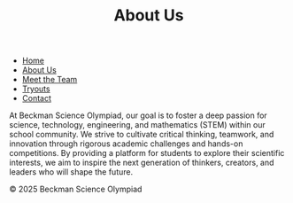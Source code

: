 <!DOCTYPE html>
<html lang="en">
<head>
  <meta charset="UTF-8" />
  <meta name="viewport" content="width=device-width, initial-scale=1.0" />
  <title>About Us - Beckman Science Olympiad</title>
  <link rel="stylesheet" href="style.css" />
</head>
<body>
  <header><h1>About Us</h1></header>
  <nav>
    <ul>
      <li><a href="index.html">Home</a></li>
      <li><a href="about.html">About Us</a></li>
      <li><a href="team.html">Meet the Team</a></li>
      <li><a href="tryouts.html">Tryouts</a></li>
      <li><a href="contact.html">Contact</a></li>
    </ul>
  </nav>
  <section>
    <p>At Beckman Science Olympiad, our goal is to foster a deep passion for science, technology, engineering, and mathematics (STEM) within our school community. We strive to cultivate critical thinking, teamwork, and innovation through rigorous academic challenges and hands-on competitions. By providing a platform for students to explore their scientific interests, we aim to inspire the next generation of thinkers, creators, and leaders who will shape the future.</p>
  </section>
  <footer>&copy; 2025 Beckman Science Olympiad</footer>
</body>
</html>
